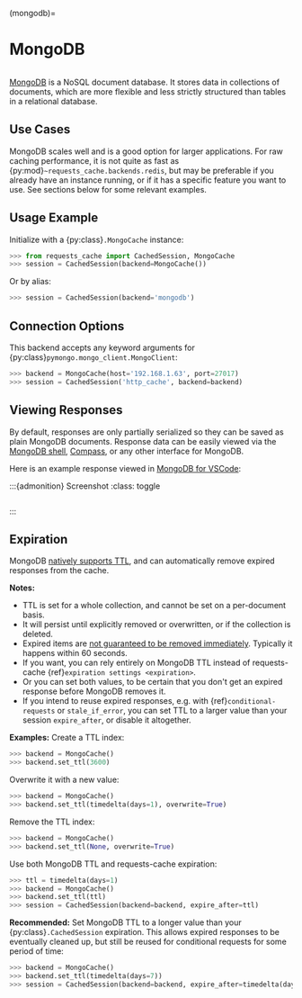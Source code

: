 (mongodb)=
# MongoDB
```{image} ../../_static/mongodb.png
```

[MongoDB](https://www.mongodb.com) is a NoSQL document database. It stores data in collections
of documents, which are more flexible and less strictly structured than tables in a relational
database.

## Use Cases
MongoDB scales well and is a good option for larger applications. For raw caching performance, it is
not quite as fast as {py:mod}`~requests_cache.backends.redis`, but may be preferable if you already
have an instance running, or if it has a specific feature you want to use. See sections below for
some relevant examples.

## Usage Example
Initialize with a {py:class}`.MongoCache` instance:
```python
>>> from requests_cache import CachedSession, MongoCache
>>> session = CachedSession(backend=MongoCache())
```

Or by alias:
```python
>>> session = CachedSession(backend='mongodb')
```

## Connection Options
This backend accepts any keyword arguments for {py:class}`pymongo.mongo_client.MongoClient`:
```python
>>> backend = MongoCache(host='192.168.1.63', port=27017)
>>> session = CachedSession('http_cache', backend=backend)
```

## Viewing Responses
By default, responses are only partially serialized so they can be saved as plain MongoDB documents.
Response data can be easily viewed via the
[MongoDB shell](https://www.mongodb.com/docs/mongodb-shell/#mongodb-binary-bin.mongosh),
[Compass](https://www.mongodb.com/products/compass), or any other interface for MongoDB.

Here is an example response viewed in
[MongoDB for VSCode](https://code.visualstudio.com/docs/azure/mongodb):

:::{admonition} Screenshot
:class: toggle
```{image} ../../_static/mongodb_vscode.png
```
:::

## Expiration
MongoDB [natively supports TTL](https://www.mongodb.com/docs/v4.0/core/index-ttl), and can
automatically remove expired responses from the cache.

**Notes:**
- TTL is set for a whole collection, and cannot be set on a per-document basis.
- It will persist until explicitly removed or overwritten, or if the collection is deleted.
- Expired items are
  [not guaranteed to be removed immediately](https://www.mongodb.com/docs/v4.0/core/index-ttl/#timing-of-the-delete-operation).
  Typically it happens within 60 seconds.
- If you want, you can rely entirely on MongoDB TTL instead of requests-cache
  {ref}`expiration settings <expiration>`.
- Or you can set both values, to be certain that you don't get an expired response before MongoDB
  removes it.
- If you intend to reuse expired responses, e.g. with {ref}`conditional-requests` or `stale_if_error`,
  you can set TTL to a larger value than your session `expire_after`, or disable it altogether.

**Examples:**
Create a TTL index:
```python
>>> backend = MongoCache()
>>> backend.set_ttl(3600)
```

Overwrite it with a new value:
```python
>>> backend = MongoCache()
>>> backend.set_ttl(timedelta(days=1), overwrite=True)
```

Remove the TTL index:
```python
>>> backend = MongoCache()
>>> backend.set_ttl(None, overwrite=True)
```

Use both MongoDB TTL and requests-cache expiration:
```python
>>> ttl = timedelta(days=1)
>>> backend = MongoCache()
>>> backend.set_ttl(ttl)
>>> session = CachedSession(backend=backend, expire_after=ttl)
```

**Recommended:** Set MongoDB TTL to a longer value than your {py:class}`.CachedSession` expiration.
This allows expired responses to be eventually cleaned up, but still be reused for conditional
requests for some period of time:
```python
>>> backend = MongoCache()
>>> backend.set_ttl(timedelta(days=7))
>>> session = CachedSession(backend=backend, expire_after=timedelta(days=1))
```
